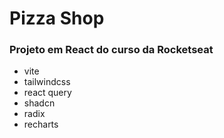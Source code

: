 # Pizza Shop
### Projeto em React do curso da Rocketseat
- vite
- tailwindcss
- react query
- shadcn
- radix
- recharts
